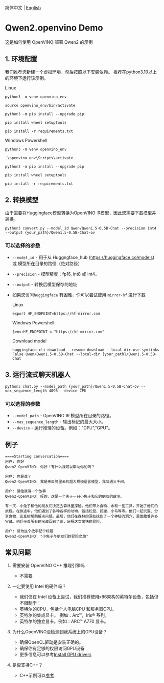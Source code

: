 简体中文 | [English](README.md)

# Qwen2.openvino Demo

这是如何使用 OpenVINO 部署 Qwen2 的示例

## 1. 环境配置

我们推荐您新建一个虚拟环境，然后按照以下安装依赖。
推荐在python3.10以上的环境下运行该示例。

Linux

```
python3 -m venv openvino_env

source openvino_env/bin/activate

python3 -m pip install --upgrade pip

pip install wheel setuptools

pip install -r requirements.txt
```

Windows Powershell

```
python3 -m venv openvino_env

.\openvino_env\Scripts\activate

python3 -m pip install --upgrade pip

pip install wheel setuptools

pip install -r requirements.txt
```

## 2. 转换模型

由于需要将Huggingface模型转换为OpenVINO IR模型，因此您需要下载模型并转换。

```
python3 convert.py --model_id Qwen/Qwen1.5-0.5B-Chat --precision int4 --output {your_path}/Qwen1.5-0.5B-Chat-ov 
```

### 可以选择的参数

* `--model_id` - 用于从 Huggngface_hub (https://huggingface.co/models) 或 模型所在目录的路径（绝对路径）
* `--precision` - 模型精度：fp16, int8 或 int4。
* `--output` - 转换后模型保存的地址
* 如果您访问`huggingface` 有困难，你可以尝试使用 `mirror-hf` 进行下载

  Linux
    ```
    export HF_ENDPOINT=https://hf-mirror.com
    ```
  Windows Powershell
    ```
    $env:HF_ENDPOINT = "https://hf-mirror.com"
    ```
  Download model
    ```
    huggingface-cli download --resume-download --local-dir-use-symlinks False Qwen/Qwen1.5-0.5B-Chat --local-dir {your_path}/Qwen1.5-0.5B-Chat
    ```

## 3. 运行流式聊天机器人

```
python3 chat.py --model_path {your_path}/Qwen1.5-0.5B-Chat-ov --max_sequence_length 4096 --device CPU
```

### 可以选择的参数

* `--model_path` - OpenVINO IR 模型所在目录的路径。
* `--max_sequence_length` - 输出标记的最大大小。
* `--device` - 运行推理的设备。例如："CPU","GPU"。

## 例子

```
====Starting conversation====
用户: 你好
Qwen2-OpenVINO: 你好！有什么我可以帮助你的吗？

用户: 你是谁？
Qwen2-OpenVINO: 我是来自阿里云的超大规模语言模型，我叫通义千问。

用户: 请给我讲一个故事
Qwen2-OpenVINO: 好的，这是一个关于一只小兔子和它的朋友的故事。

有一天，小兔子和他的朋友们决定去森林里探险。他们带上食物、水和一些工具，开始了他们的旅程。在旅途中，他们遇到了各种各样的动物，包括松鼠、狐狸、小鸟等等。他们一起玩耍、分享食物，还互相帮助解决问题。最后，他们在森林的深处找到了一个神秘的洞穴，里面藏着许多宝藏。他们带着所有的宝藏回到了家，庆祝这次愉快的冒险。

用户: 请为这个故事起个标题
Qwen2-OpenVINO: "小兔子与朋友们的冒险之旅"
```

## 常见问题

1. 需要安装 OpenVINO C++ 推理引擎吗
   - 不需要

2. 一定要使用 Intel 的硬件吗？
   - 我们仅在 Intel 设备上尝试，我们推荐使用x86架构的英特尔设备，包括但不限制于：
   - 英特尔的CPU，包括个人电脑CPU 和服务器CPU。
   - 英特尔的集成显卡。 例如：Arc™，Iris® 系列。
   - 英特尔的独立显卡。例如：ARC™ A770 显卡。
  
3. 为什么OpenVINO没检测到我系统上的GPU设备？
   - 确保OpenCL驱动是安装正确的。
   - 确保你有足够的权限访问GPU设备
   - 更多信息可以参考[Install GPU drivers](https://github.com/openvinotoolkit/openvino_notebooks/wiki/Ubuntu#1-install-python-git-and-gpu-drivers-optional)

4. 是否支持C++？
   - C++示例可以[参考](https://github.com/openvinotoolkit/openvino.genai/tree/master/text_generation/causal_lm/cpp)
